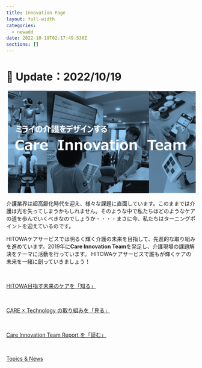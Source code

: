 ```yaml
---
title: Innovation Page
layout: full-width
categories:
  - newadd
date: 2022-10-19T02:17:49.530Z
sections: []
---
```

<h1 class="black-600 text-right text-xs"> 🔄 Update：2022/10/19</h1>

![](/images/hi1.png)

介護業界は超高齢化時代を迎え、様々な課題に直面しています。このままでは介護は光を失ってしまうかもしれません。そのような中で私たちはどのようなケアの道を歩んでいくべきなのでしょうか・・・・まさに今、私たちはターニングポイントを迎えているのです。

HITOWAケアサービスでは明るく輝く介護の未来を目指して、先進的な取り組みを進めています。2019年に<span class="text-blue-700 text-base  font-bold">**Care Innovation Team**</span>を発足し、介護現場の課題解決をテーマに活動を行っています。 HITOWAケアサービスで誰もが輝くケアの未来を一緒に創っていきましょう！

<br>

<div class=" bg-blue-800 text-center font-bold bg-opacity-100 p-2 w-full h-full">

<a href="https://www.google.com"><span class="text-xm font-bold text-center text-white  ">HITOWA目指す未来のケアを</span><span class="text-xm text-yellow-200 text-base font-bold">「知る」</a></span></div><br>

<div class=" bg-blue-800 text-center font-bold bg-opacity-100 p-2 w-full h-full">

<a href="https://www.google.com"><span class="text-xm text-center text-white  font-bold">CARE × Technology の取り組みを</span><a href="https://www.google.com"><span class="text-yellow-200 font-bold">「見る」</a></span></div><br>

<div class="bg-blue-800 text-center font-bold　bg-opacity-100 p-2 w-full h-full">

<a href="https://www.google.com"><span class="text-xm text-center  text-white font-bold">Care Innovation Team Report を</span><a href="https://www.google.com"><span class="text-yellow-200  font-bold">「読む」</a></span></div><br>

<div class="bg-blue-400 text-center font-bold　bg-opacity-100 p-2 w-full h-full">

<a href="https://www.google.com"><span class="text-xm  text-center  text-white font-bold ">Topics & News</a></span></div><br>